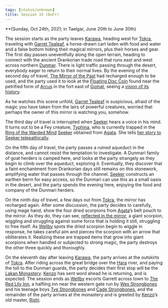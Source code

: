```yaml
---
tags: [status/unknown]
title: Session 33 (DuFr)
---
```



**(Sunday, Oct 24th, 2021; in Taelgar, June 20th to June 30th)

The session starts as the party leaves [Karawa](<../../../gazetteer/greater-dunmar/realms/dunmar/eastern-dunmar/karawa.md>), heading west for [Tokra](<../../../gazetteer/greater-dunmar/realms/dunmar/central-dunmar/tokra/tokra.md>), traveling with [Garret Tealeaf](<../../../people/halflings/garret-tealeaf.md>), a horse-drawn cart laden with food and water and a false bottom hiding their magical mirrors, plus their horses and gear. The first day passes uneventfully along the open terrain, heading to connect with the ancient Drankorian trade road that runs east and west across northern [Dunmar](<../../../gazetteer/greater-dunmar/realms/dunmar/dunmar.md>). There is light traffic passing through the desert, everybody eager to return to their normal lives. By the evening of the second day of travel, [The Mirror of the Past](<../treasure/treasure-from-stormcaller-tower/the-mirror-of-the-past.md>) had recharged enough to be used, and the party used it to look at the [Floating Disc Coin](<../treasure/treasure-from-dunmari-ruins/floating-disc-coin.md>) found near the petrified form of [Arcus](<../../../people/chardonians/arcus.md>) in the fort east of [Gomat](<../../../gazetteer/greater-dunmar/dunmari-basin/gomat.md>), seeing a [vision of its history](<../mirror-visions/floating-disc-coin-vision.md>).

As he watches this scene unfold, [Garret Tealeaf](<../../../people/halflings/garret-tealeaf.md>) is suspicious, afraid of the magic you have taken from the lairs of powerful creatures, worried that perhaps the owner of this mirror is watching you, somehow. 

The third day of travel is interrupted when [Seeker](<../../../people/pcs/dunmar-fellowship/seeker.md>) hears a voice in his mind. It turns out to be a Fey creature, [Typhina](<../../../people/fey/typhina.md>), who is currently trapped in the [Ring of the Warded Mind](<../treasure/treasure-from-agata/ring-of-the-warded-mind.md>) [Seeker](<../../../people/pcs/dunmar-fellowship/seeker.md>) obtained from [Agata](<../../../people/fey/agata.md>). She tells [her story to Seeker telepathically](<../treasure/treasure-from-agata/ring-of-the-warded-mind.md#typhinas-story>).

On the fifth day of travel, the party passes a ruined aqueduct in the distance, and cannot resist the temptation to investigate. A Dunmari family of goat herders is camped here, and looks at the party strangely as they begin to climb over the aqueduct, exploring it. Eventually, they discover that a faint enchantment from Drankorian days still remains on this stonework, amplifying water that passes through the channel. [Seeker](<../../../people/pcs/dunmar-fellowship/seeker.md>) constructs an earthen berm for easy access, so the Dunmari can use this as a small oasis in the desert, and the party spends the evening here, enjoying the food and company of the Dunmari herders. 

On the ninth day of travel, a few days out from [Tokra](<../../../gazetteer/greater-dunmar/realms/dunmar/central-dunmar/tokra/tokra.md>), the mirror has recharged again. After some discussion, the party decides to carefully, using mage hand, show the four dried scorpions from [Agata](<../../../people/fey/agata.md>)’s belt pouch to the mirror. As they do, they can see, [reflected in the mirror](<../mirror-visions/dried-scorpion-vision.md>), a giant scorpion, wiggling and struggling against some force that is holding it still, struggling to free itself. As [Wellby](<../../../people/pcs/dunmar-fellowship/wellby.md>) spots the dried scorpion begin to wiggle in response, he takes careful aim and pierces the scorpion with an arrow that obliterates it. Realizing these are trapped items that grow into giant scorpions when handled or subjected to strong magic, the party destroys the other three quickly and thoroughly. 

On the eleventh day after leaving [Karawa](<../../../gazetteer/greater-dunmar/realms/dunmar/eastern-dunmar/karawa.md>), the party arrives at the outskirts of [Tokra](<../../../gazetteer/greater-dunmar/realms/dunmar/central-dunmar/tokra/tokra.md>). After riding across the great bridge over the [Hara](<../../../gazetteer/greater-dunmar/rivers/hara-watershed/hara.md>) river, and paying the toll to the Dunmari guards, the party decides their first stop will be the [Lakan Monastery](<../../../gazetteer/greater-dunmar/realms/dunmar/central-dunmar/tokra/lakan-monastery.md>). [Kenzo](<../../../people/pcs/dunmar-fellowship/kenzo.md>) has sent word ahead he is returning, and is expected. The session ends as [Wellby](<../../../people/pcs/dunmar-fellowship/wellby.md>) escorts Garrett across town to [The Red Lily Inn](<../../../gazetteer/greater-dunmar/realms/dunmar/central-dunmar/tokra/the-red-lily-inn.md>), a halfling inn near the western gate run by [Wes Strongbones](<../../../people/halflings/wes-strongbones.md>) and his teenage boys [Tye Strongbones](<../../../people/halflings/tye-strongbones.md>) and [Cade Strongbones](<../../../people/halflings/cade-strongbones.md>), and the remainder of the party arrives at the monastery and is greeted by [Kenzo](<../../../people/pcs/dunmar-fellowship/kenzo.md>)’s old master, [Rishi](<../../../people/dunmari/rishi.md>).